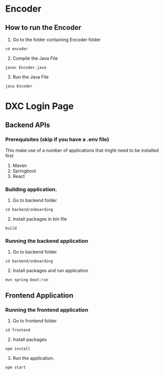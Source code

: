# Encoder
## How to run the Encoder
1. Go to the folder containing Encoder folder
```
cd encoder
```

2. Compile the Java File
```
javac Encoder.java
```

3. Run the Java File
```
java Encoder
```

# DXC Login Page

## Backend APIs

### Prerequisites (skip if you have a .env file)

This make use of a number of applications that might need to be installed first
1. Maven
2. Springboot
3. React

### Building application.

1. Go to backend folder

```
cd backend/onboarding
```

2. Install packages in bin file

```
build
```

### Running the backend application

1. Go to backend folder

```
cd backend/onboarding
```

2. Install packages and run application

```
mvn spring-boot:run
```

## Frontend Application

### Running the frontend application

1. Go to frontend folder

```
cd frontend
```

2. Install packages

```
npm install
```

3. Run the application.

```
npm start
```
